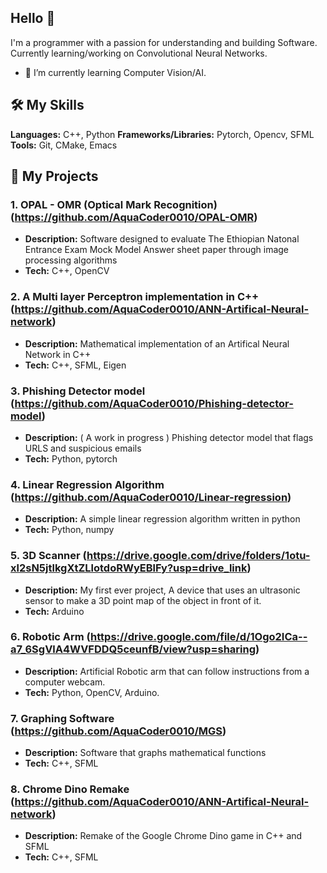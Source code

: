 ## Hello 👋

<!--
**AquaCoder0010/AquaCoder0010** is a ✨ _special_ ✨ repository because its `README.md` (this file) appears on your GitHub profile.

Here are some ideas to get you started:

- 🔭 I’m currently working on ...
- 🌱 I’m currently learning ...
- 👯 I’m looking to collaborate on ...
- 🤔 I’m looking for help with ...
- 💬 Ask me about ...
- 📫 How to reach me: ...
- 😄 Pronouns: ...
- ⚡ Fun fact: ...
-->

I'm a programmer with a passion for understanding and building Software. Currently learning/working on Convolutional Neural Networks.

* 🌱 I’m currently learning Computer Vision/AI.

## 🛠️ My Skills

**Languages:** C++, Python
**Frameworks/Libraries:** Pytorch, Opencv, SFML
**Tools:** Git, CMake, Emacs

## 🚀 My Projects

### 1. OPAL - OMR (Optical Mark Recognition) (https://github.com/AquaCoder0010/OPAL-OMR)
* **Description:** Software designed to evaluate The Ethiopian Natonal Entrance Exam Mock Model Answer sheet paper through image processing algorithms
* **Tech:** C++, OpenCV

### 2. A Multi layer Perceptron implementation in C++ (https://github.com/AquaCoder0010/ANN-Artifical-Neural-network)
* **Description:** Mathematical implementation of an Artifical Neural Network in C++
* **Tech:** C++, SFML, Eigen

### 3. Phishing Detector model (https://github.com/AquaCoder0010/Phishing-detector-model)
* **Description:** ( A work in progress ) Phishing detector model that flags URLS and suspicious emails
* **Tech:** Python, pytorch

### 4. Linear Regression Algorithm (https://github.com/AquaCoder0010/Linear-regression)
* **Description:** A simple linear regression algorithm written in python
* **Tech:** Python, numpy

### 5. 3D Scanner (https://drive.google.com/drive/folders/1otu-xl2sN5jtlkgXtZLlotdoRWyEBlFy?usp=drive_link)
* **Description:** My first ever project, A device that uses an ultrasonic sensor to make a 3D point map of the object in front of it.
* **Tech:** Arduino

### 6. Robotic Arm (https://drive.google.com/file/d/1Ogo2ICa--a7_6SgVlA4WVFDDQ5ceunfB/view?usp=sharing)
* **Description:** Artificial Robotic arm that can follow instructions from a computer webcam.
* **Tech:** Python, OpenCV, Arduino.

### 7. Graphing Software (https://github.com/AquaCoder0010/MGS)
* **Description:** Software that graphs mathematical functions
* **Tech:** C++, SFML

### 8. Chrome Dino Remake (https://github.com/AquaCoder0010/ANN-Artifical-Neural-network)
* **Description:** Remake of the Google Chrome Dino game in C++ and SFML
* **Tech:** C++, SFML
  
